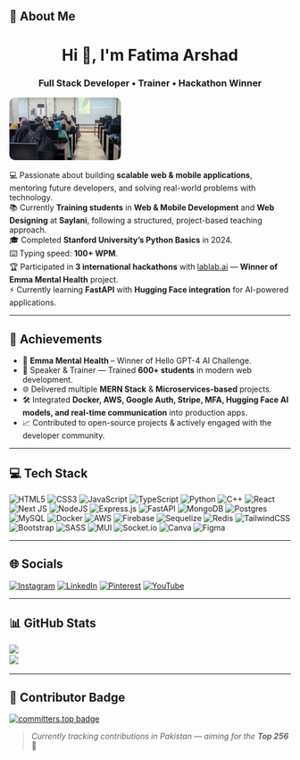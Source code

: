 ## 💫 About Me  
<h1 align="center">Hi 👋, I'm Fatima Arshad</h1>
<h3 align="center">Full Stack Developer • Trainer • Hackathon Winner</h3>

<img src="./fatima.jpeg" alt="Fatima Arshad" width="200" style="border-radius:10px;">

💻 Passionate about building **scalable web & mobile applications**, mentoring future developers, and solving real-world problems with technology.  
📚 Currently **Training students** in **Web & Mobile Development** and **Web Designing** at **Saylani**, following a structured, project-based teaching approach.  
🎓 Completed **Stanford University’s Python Basics** in 2024.  
⌨️ Typing speed: **100+ WPM**.  
🏆 Participated in **3 international hackathons** with [lablab.ai](https://lablab.ai) — **Winner of Emma Mental Health** project.  
⚡ Currently learning **FastAPI** with **Hugging Face integration** for AI-powered applications.

---

## 🚀 Achievements
- 🥇 **Emma Mental Health** – Winner of Hello GPT-4 AI Challenge.  
- 🎤 Speaker & Trainer — Trained **600+ students** in modern web development.  
- 🌐 Delivered multiple **MERN Stack** & **Microservices-based** projects.  
- 🛠 Integrated **Docker, AWS, Google Auth, Stripe, MFA, Hugging Face AI models, and real-time communication** into production apps.  
- 📈 Contributed to open-source projects & actively engaged with the developer community.

---

## 💻 Tech Stack
![HTML5](https://img.shields.io/badge/html5-%23E34F26.svg?style=for-the-badge&logo=html5&logoColor=white) 
![CSS3](https://img.shields.io/badge/css3-%231572B6.svg?style=for-the-badge&logo=css3&logoColor=white) 
![JavaScript](https://img.shields.io/badge/javascript-%23323330.svg?style=for-the-badge&logo=javascript&logoColor=%23F7DF1E) 
![TypeScript](https://img.shields.io/badge/typescript-%23007ACC.svg?style=for-the-badge&logo=typescript&logoColor=white) 
![Python](https://img.shields.io/badge/python-3670A0?style=for-the-badge&logo=python&logoColor=ffdd54) 
![C++](https://img.shields.io/badge/c++-%2300599C.svg?style=for-the-badge&logo=c%2B%2B&logoColor=white) 
![React](https://img.shields.io/badge/react-%2320232a.svg?style=for-the-badge&logo=react&logoColor=%2361DAFB) 
![Next JS](https://img.shields.io/badge/Next-black?style=for-the-badge&logo=next.js&logoColor=white) 
![NodeJS](https://img.shields.io/badge/node.js-6DA55F?style=for-the-badge&logo=node.js&logoColor=white) 
![Express.js](https://img.shields.io/badge/express.js-%23404d59.svg?style=for-the-badge&logo=express&logoColor=%2361DAFB) 
![FastAPI](https://img.shields.io/badge/FastAPI-009688?style=for-the-badge&logo=fastapi&logoColor=white)
![MongoDB](https://img.shields.io/badge/MongoDB-%234ea94b.svg?style=for-the-badge&logo=mongodb&logoColor=white) 
![Postgres](https://img.shields.io/badge/postgres-%23316192.svg?style=for-the-badge&logo=postgresql&logoColor=white) 
![MySQL](https://img.shields.io/badge/mysql-4479A1.svg?style=for-the-badge&logo=mysql&logoColor=white) 
![Docker](https://img.shields.io/badge/docker-%230db7ed.svg?style=for-the-badge&logo=docker&logoColor=white) 
![AWS](https://img.shields.io/badge/AWS-%23FF9900.svg?style=for-the-badge&logo=amazon-aws&logoColor=white) 
![Firebase](https://img.shields.io/badge/firebase-a08021?style=for-the-badge&logo=firebase&logoColor=ffcd34) 
![Sequelize](https://img.shields.io/badge/Sequelize-52B0E7?style=for-the-badge&logo=Sequelize&logoColor=white) 
![Redis](https://img.shields.io/badge/redis-%23DD0031.svg?style=for-the-badge&logo=redis&logoColor=white) 
![TailwindCSS](https://img.shields.io/badge/tailwindcss-%2338B2AC.svg?style=for-the-badge&logo=tailwind-css&logoColor=white) 
![Bootstrap](https://img.shields.io/badge/bootstrap-%238511FA.svg?style=for-the-badge&logo=bootstrap&logoColor=white) 
![SASS](https://img.shields.io/badge/SASS-hotpink.svg?style=for-the-badge&logo=SASS&logoColor=white) 
![MUI](https://img.shields.io/badge/MUI-%230081CB.svg?style=for-the-badge&logo=mui&logoColor=white) 
![Socket.io](https://img.shields.io/badge/Socket.io-black?style=for-the-badge&logo=socket.io&badgeColor=010101) 
![Canva](https://img.shields.io/badge/Canva-%2300C4CC.svg?style=for-the-badge&logo=Canva&logoColor=white) 
![Figma](https://img.shields.io/badge/figma-%23F24E1E.svg?style=for-the-badge&logo=figma&logoColor=white) 

---

## 🌐 Socials
[![Instagram](https://img.shields.io/badge/Instagram-%23E4405F.svg?logo=Instagram&logoColor=white)](https://www.instagram.com/ultimathulecode/) 
[![LinkedIn](https://img.shields.io/badge/LinkedIn-%230077B5.svg?logo=linkedin&logoColor=white)](https://www.linkedin.com/in/fatima-arshad-6ba52a184/) 
[![Pinterest](https://img.shields.io/badge/Pinterest-%23E60023.svg?logo=Pinterest&logoColor=white)](https://www.pinterest.com/UltimaThuleCode) 
[![YouTube](https://img.shields.io/badge/YouTube-%23FF0000.svg?logo=YouTube&logoColor=white)](https://www.youtube.com/@UltimaThule-Code) 

---

## 📊 GitHub Stats
![](https://github-readme-streak-stats.herokuapp.com/?user=Fatimaarshad10&theme=dark&hide_border=true)  
![](https://github-readme-stats.vercel.app/api/top-langs/?username=Fatimaarshad10&theme=dark&hide_border=true&layout=compact)  

---

## 🏅 Contributor Badge
[![committers.top badge](https://user-badge.committers.top/pakistan/Fatimaarshad10.svg)](https://user-badge.committers.top/pakistan/Fatimaarshad10)  
> *Currently tracking contributions in Pakistan — aiming for the **Top 256*** 🚀
